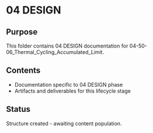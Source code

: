 # 04 DESIGN

## Purpose
This folder contains 04 DESIGN documentation for 04-50-06_Thermal_Cycling_Accumulated_Limit.

## Contents
- Documentation specific to 04 DESIGN phase
- Artifacts and deliverables for this lifecycle stage

## Status
Structure created - awaiting content population.
